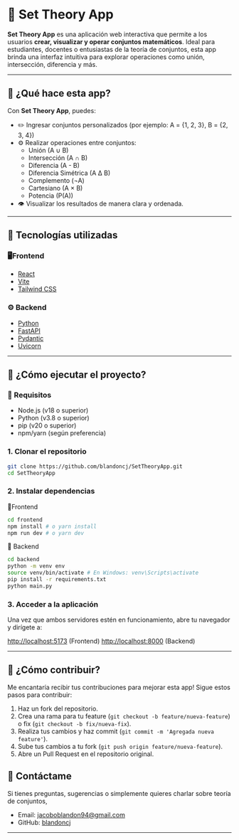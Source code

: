 # 📐 Set Theory App

**Set Theory App** es una aplicación web interactiva que permite a los usuarios
**crear, visualizar y operar conjuntos matemáticos**. Ideal para estudiantes, docentes
o entusiastas de la teoría de conjuntos, esta app brinda una interfaz intuitiva
para explorar operaciones como unión, intersección, diferencia y más.

---

## 🧠 ¿Qué hace esta app?

Con **Set Theory App**, puedes:

- ✏️ Ingresar conjuntos personalizados (por ejemplo: A = {1, 2, 3}, B = {2, 3, 4})
- ⚙️ Realizar operaciones entre conjuntos:
  - Unión (A ∪ B)
  - Intersección (A ∩ B)
  - Diferencia (A - B)
  - Diferencia Simétrica (A Δ B)
  - Complemento (¬A)
  - Cartesiano (A × B)
  - Potencia (P(A))
- 👁️ Visualizar los resultados de manera clara y ordenada.

---

## 🧱 Tecnologías utilizadas

### 🖥️Frontend

- [React](https://reactjs.org/)
- [Vite](https://vitejs.dev/)
- [Tailwind CSS](https://tailwindcss.com/)

### ⚙️ Backend

- [Python](https://www.python.org/)
- [FastAPI](https://fastapi.tiangolo.com/)
- [Pydantic](https://pydantic-docs.helpmanual.io/)
- [Uvicorn](https://www.uvicorn.org/)

---

## 🚀 ¿Cómo ejecutar el proyecto?

### 🧩 Requisitos

- Node.js (v18 o superior)
- Python (v3.8 o superior)
- pip (v20 o superior)
- npm/yarn (según preferencia)

### 1. Clonar el repositorio

```bash
git clone https://github.com/blandoncj/SetTheoryApp.git
cd SetTheoryApp
```

### 2. Instalar dependencias

🔹Frontend

```bash
cd frontend
npm install # o yarn install
npm run dev # o yarn dev
```

🔹 Backend

```bash
cd backend
python -m venv env
source venv/bin/activate # En Windows: venv\Scripts\activate
pip install -r requirements.txt
python main.py
```

### 3. Acceder a la aplicación

Una vez que ambos servidores estén en funcionamiento, abre tu
navegador y dirígete a:

<http://localhost:5173> (Frontend)
<http://localhost:8000> (Backend)

---

## 🤝 ¿Cómo contribuir?

Me encantaría recibir tus contribuciones para mejorar esta app! Sigue estos
pasos para contribuir:

1. Haz un fork del repositorio.
2. Crea una rama para tu feature (`git checkout -b feature/nueva-feature`)
o fix (`git checkout -b fix/nueva-fix`).
3. Realiza tus cambios y haz commit (`git commit -m 'Agregada nueva feature'`).
4. Sube tus cambios a tu fork (`git push origin feature/nueva-feature`).
5. Abre un Pull Request en el repositorio original.

## 💬 Contáctame

Si tienes preguntas, sugerencias o simplemente quieres charlar sobre teoría de conjuntos,

- Email: <jacoboblandon94@gmail.com>
- GitHub: [blandoncj](https://githbu.com/blandoncj)

---

